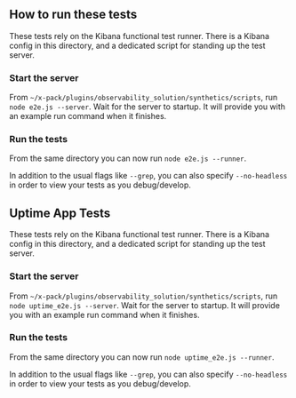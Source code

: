 ## How to run these tests

These tests rely on the Kibana functional test runner. There is a Kibana config in this directory, and a dedicated
script for standing up the test server.

### Start the server

From `~/x-pack/plugins/observability_solution/synthetics/scripts`, run `node e2e.js --server`. Wait for the server to startup. It will provide you
with an example run command when it finishes.

### Run the tests

From the same directory you can now run `node e2e.js --runner`.

In addition to the usual flags like `--grep`, you can also specify `--no-headless` in order to view your tests as you debug/develop.


## Uptime App Tests

These tests rely on the Kibana functional test runner. There is a Kibana config in this directory, and a dedicated
script for standing up the test server.

### Start the server

From `~/x-pack/plugins/observability_solution/synthetics/scripts`, run `node uptime_e2e.js --server`. Wait for the server to startup. It will provide you
with an example run command when it finishes.

### Run the tests

From the same directory you can now run `node uptime_e2e.js --runner`.

In addition to the usual flags like `--grep`, you can also specify `--no-headless` in order to view your tests as you debug/develop.
